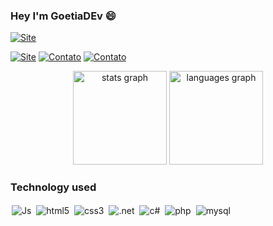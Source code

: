 ### Hey I'm GoetiaDEv 😄

[![Site](https://img.shields.io/website?label=Site:Lov2pets.com&style=for-the-badge&url=https://kauemattos.github.io/LOV2PETS/)](https://kauemattos.github.io/LOV2PETS/)

[![Site](https://img.shields.io/badge/LinkedIn-0077B5?style=for-the-badge&logo=linkedin&logoColor=white)](https://www.linkedin.com/in/kau%C3%AA-mattos-guedes-4b3767265/)
[![Contato](https://img.shields.io/badge/Gmail-D14836?style=for-the-badge&logo=gmail&logoColor=white)](mailto:)
[![Contato](https://img.shields.io/badge/WhatsApp-25D366?style=for-the-badge&logo=whatsapp&logoColor=white)](https://wa.me/5511953348861?text=FalaDev!)

<div align="center">
  <img src="https://github-readme-stats.vercel.app/api?username=goetiaDEv&hide_title=false&hide_rank=false&show_icons=true&include_all_commits=true&count_private=true&disable_animations=false&theme=nightowl&locale=en&hide_border=false" height="150" alt="stats graph"  />
  <img src="https://github-readme-stats.vercel.app/api/top-langs?username=goetiaDEv&locale=en&hide_title=false&layout=compact&card_width=320&langs_count=5&theme=nightowl&hide_border=false" height="150" alt="languages graph"  />
</div>

### Technology used
<div style=" display: inline_block">
<img align="center" alt="Js" style="margin:2px" src="https://img.shields.io/badge/JavaScript-F7DF1E?style=for-the-badge&logo=javascript&logoColor=black"></img>
<img align="center" alt="html5" style="margin:2px" src="https://img.shields.io/badge/HTML5-E34F26?style=for-the-badge&logo=html5&logoColor=white"></img>
<img align="center" alt="css3" style="margin:2px"src="https://img.shields.io/badge/CSS3-1572B6?style=for-the-badge&logo=css3&logoColor=white"></img>
<img align="center" alt=".net" style="margin:2px" src="https://img.shields.io/badge/.NET-5C2D91?style=for-the-badge&logo=.net&logoColor=white"></img>
<img align="center" alt="c#" style="margin:2px" src="https://img.shields.io/badge/C%23-239120?style=for-the-badge&logo=c-sharp&logoColor=white"></img>
<img align="center" alt="php" style="margin:2px"src="https://img.shields.io/badge/PHP-777BB4?style=for-the-badge&logo=php&logoColor=white"></img>
<img align="center" alt="mysql" style="margin:2px" src="https://img.shields.io/badge/MySQL-00000F?style=for-the-badge&logo=mysql&logoColor=white"></img>
</div>
